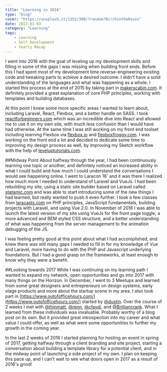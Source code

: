 ```yaml
---
title: "Learning in 2016"
type: "blog"
cover: "https://unsplash.it/1152/300/?random?BirchintheRoses"
date: 2017-01-03
category: "Learning"
tags:
    - Learning
    - Self Development
    - Yearly Recap
---
```

I went into 2016 with the goal of leveling up my development skills and filling in some of the gaps I was missing when building front ends. Before this I had spent most of my development time reverse-engineering existing code and tweaking parts to achieve a desired outcome. I didn't have a solid understanding of the languages and what was happening as a whole. I started this process at the end of 2015 by taking part in [makerscabin.com](https://makerscabin.com/). It definitely provided a great explanation of core PHP principles, working with templates and building databases. 

At this point I knew some more specific areas I wanted to learn about, including Laravel, React, Flexbox, and a better handle on SASS. I took [reactforbeginners.com](https://reactforbeginners.com/) which was an incredible dive into React and allowed me to use it on my own site, with much less confusion than I would have had otherwise. At the same time I was still working on my front end toolset including learning Flexbox via [flexbox.io](http://flexbox.io/) and [flexboxfroggy.com](http://flexboxfroggy.com/). I was working on the front end a lot and decided to dedicate some time to improving my design process as well, by improving my Sketch workflow with the help of [leveluptutorials.com](https://leveluptutorials.com/tutorials).

##Midway Point
About halfway through the year, I had been continuously learning one topic or another, and definitely noticed an increased ability in what I could build and how much I could understand the conversations I would see happening online. I went to Laracon 16' and it was there I realized how much more I needed to understand of Laravel and VueJs. I had been rebuilding my site, using a static site builder based on Laravel called [statamic.com](https://statamic.com/) and was able to start introducing some of the new things I had learned, but really wanted to push it even further. I took a few classes from [laracasts.com](https://laracasts.com/) on PHP principles, JavaScript fundamentals, building projects with Laravel, and using Vue 2.0. In November of 2016 I was able to launch the latest version of my site using VueJs for the front page toggle, a more advanced and BEM styled CSS structure, and a better understanding of what was happening from the server management to the animation debugging of the JS. 

I was feeling pretty good at this point about what I had accomplished, and knew there was still many gaps I needed to fill in for my knowledge of Vue and Laravel, more having to do with the PHP and Javascript underlying foundations. But I had a good grasp on the frameworks, at least enough to know why they were a benefit.

##Looking towards 2017
While I was continuing on my learning path I wanted to expand my network, open opportunities and go into 2017 with many things on the Horizon. In December, I went to 3 Meetups and learned from some great designers and entrepreneurs on design systems, early stage products and more about the startup scene in my area. I also took part in [https://www.outofofficehours.com/](https://www.outofofficehours.com/) started by [@dustin](https://twitter.com/dustin). Over the course of 2 weeks I met with [@thinmatt](https://twitter.com/thinmatt), [@renn](https://twitter.com/renn), [@cfaydi](https://twitter.com/cfaydi), and [@Brilliancrank](https://twitter.com/Brilliantcrank). What I learned from these individuals was invaluable. Probably worthy of a blog post on its own. But it provided great introspection into my career and what value I could offer, as well as what were some opportunities to further my growth in the coming year.

In the last 2 weeks of 2016 I started planning for hosting an event in spring of 2017, getting halfway through a client branding and site project, starting a conversation about building a template library for a potential client, and in the midway point of launching a side project of my own. I plan on keeping this pace up, and I can't wait to see what doors open in 2017 as a result of 2016's grind!
